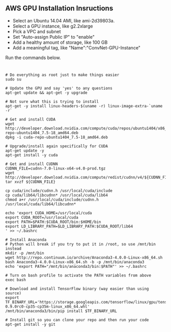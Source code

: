 ## AWS GPU Installation Insructions

* Select an Ubuntu 14.04 AMI, like ami-2d39803a.
* Select a GPU instance, like g2.2xlarge
* Pick a VPC and subnet
* Set "Auto-assign Public IP" to "enable"
* Add a healthy amount of storage, like 100 GB
* Add a meaningful tag, like "Name":"ConvNet-GPU-Instance"

Run the commands below.

#
    # Do everything as root just to make things easier
	sudo su

    # Update the GPU and say 'yes' to any questions
    apt-get update && apt-get -y upgrade
    
    # Not sure what this is trying to install
    apt-get -y install linux-headers-$(uname -r) linux-image-extra-`uname -r`
    
    # Get and install CUDA
    wget http://developer.download.nvidia.com/compute/cuda/repos/ubuntu1404/x86_64/cuda-repo-ubuntu1404_7.5-18_amd64.deb
    dpkg -i cuda-repo-ubuntu1404_7.5-18_amd64.deb
    
    # Upgrade/install again specifically for CUDA
    apt-get update -y
    apt-get install -y cuda
    
    # Get and install CUDNN
    CUDNN_FILE=cudnn-7.0-linux-x64-v4.0-prod.tgz
    wget http://developer.download.nvidia.com/compute/redist/cudnn/v4/${CUDNN_FILE}
    tar xvzf ${CUDNN_FILE}
    
    cp cuda/include/cudnn.h /usr/local/cuda/include
    cp cuda/lib64/libcudnn* /usr/local/cuda/lib64
    chmod a+r /usr/local/cuda/include/cudnn.h /usr/local/cuda/lib64/libcudnn*
    
    echo 'export CUDA_HOME=/usr/local/cuda
    export CUDA_ROOT=/usr/local/cuda
    export PATH=$PATH:$CUDA_ROOT/bin:$HOME/bin
    export LD_LIBRARY_PATH=$LD_LIBRARY_PATH:$CUDA_ROOT/lib64
    ' >> ~/.bashrc
    
    # Install Anaconda
    # Python will break if you try to put it in /root, so use /mnt/bin instead
    mkdir -p /mnt/bin
    wget http://repo.continuum.io/archive/Anaconda3-4.0.0-Linux-x86_64.sh
    bash Anaconda3-4.0.0-Linux-x86_64.sh -b -p /mnt/bin/anaconda3
    echo 'export PATH="/mnt/bin/anaconda3/bin:$PATH"' >> ~/.bashrc
    
    # Turn on bash profile to activate the PATH variables from above
    exec bash
    
    # Download and install TensorFlow binary (way easier than using source)
    export TF_BINARY_URL='https://storage.googleapis.com/tensorflow/linux/gpu/tensorflow-0.9.0rc0-cp35-cp35m-linux_x86_64.whl'
    /mnt/bin/anaconda3/bin/pip install $TF_BINARY_URL
    
    # Install git so you can clone your repo and then run your code
    apt-get install -y git    
    
    
